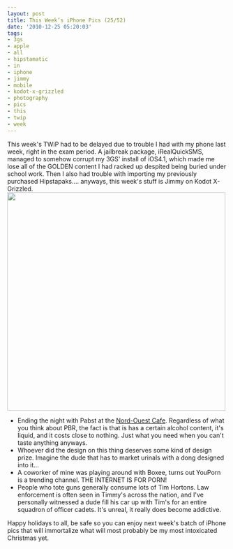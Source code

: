 ```yaml
---
layout: post
title: This Week’s iPhone Pics (25/52)
date: '2010-12-25 05:20:03'
tags:
- 3gs
- apple
- all
- hipstamatic
- in
- iphone
- jimmy
- mobile
- kodot-x-grizzled
- photography
- pics
- this
- twip
- week
---
```


This week's TWiP had to be delayed due to trouble I had with my phone last week, right in the exam period. A jailbreak package, iRealQuickSMS, managed to somehow corrupt my 3GS' install of iOS4.1, which made me lose all of the GOLDEN content I had racked up despited being buried under school work. Then I also had trouble with importing my previously purchased Hipstapaks.... anyways, this week's stuff is Jimmy on Kodot X-Grizzled. 
<a href="http://www.flickr.com/photos/maximerousseau/5287357747/"><img alt="" src="http://farm6.static.flickr.com/5168/5287357747_b97f00fb73.jpg" class="aligncenter" width="500" height="500" /></a>
<ul>
	<li>Ending the night with Pabst at the <a href="http://foursquare.com/venue/863965">Nord-Ouest Cafe</a>. Regardless of what you think about PBR, the fact is that is has a certain alcohol content, it's liquid, and it costs close to nothing. Just what you need when you can't taste anything anyways.</li>
	<li>Whoever did the design on this thing deserves some kind of design prize. Imagine the dude that has to market urinals with a dong designed into it...</li>
	<li>A coworker of mine was playing around with Boxee, turns out YouPorn is a trending channel. THE INTERNET IS FOR PORN!</li>
	<li>People who tote guns generally consume lots of Tim Hortons. Law enforcement is often seen in Timmy's across the nation, and I've personally witnessed a dude fill his car up with Tim's for an entire squadron of officer cadets. It's unreal, it really does become addictive.</li>
</ul>

Happy holidays to all, be safe so you can enjoy next week's batch of iPhone pics that will immortalize what will most probably be my most intoxicated Christmas yet.